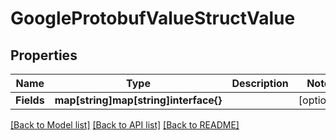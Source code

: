# GoogleProtobufValueStructValue

## Properties

Name | Type | Description | Notes
------------ | ------------- | ------------- | -------------
**Fields** | **map[string]map[string]interface{}** |  | [optional] 

[[Back to Model list]](../README.md#documentation-for-models) [[Back to API list]](../README.md#documentation-for-api-endpoints) [[Back to README]](../README.md)


